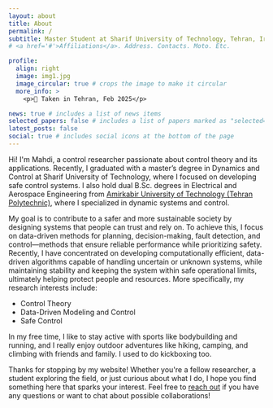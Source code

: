 ```yaml
---
layout: about
title: About
permalink: /
subtitle: Master Student at Sharif University of Technology, Tehran, Iran
# <a href='#'>Affiliations</a>. Address. Contacts. Moto. Etc.

profile:
  align: right
  image: img1.jpg
  image_circular: true # crops the image to make it circular
  more_info: >
    <p>📸 Taken in Tehran, Feb 2025</p>

news: true # includes a list of news items
selected_papers: false # includes a list of papers marked as "selected={true}"
latest_posts: false
social: true # includes social icons at the bottom of the page
---
```

Hi! I'm Mahdi, a control researcher passionate about control theory and its applications. Recently, I graduated with a master’s degree in Dynamics and Control at Sharif University of Technology, where I focused on developing safe control systems. I also hold dual B.Sc. degrees in Electrical and Aerospace Engineering from [Amirkabir University of Technology (Tehran Polytechnic)](https://aut.ac.ir/), where I specialized in dynamic systems and control. 

My goal is to contribute to a safer and more sustainable society by designing systems that people can trust and rely on. To achieve this, I focus on data-driven methods for planning, decision-making, fault detection, and control—methods that ensure reliable performance while prioritizing safety. Recently, I have concentrated on developing computationally efficient, data-driven algorithms capable of handling uncertain or unknown systems, while maintaining stability and keeping the system within safe operational limits, ultimately helping protect people and resources.
 More specifically, my research interests include:

<!-- **Research Interests:**-->
* Control Theory
* Data-Driven Modeling and Control
* Safe Control

In my free time, I like to stay active with sports like bodybuilding and running, and I really enjoy outdoor adventures like hiking, camping, and climbing with friends and family. I used to do kickboxing too.

Thanks for stopping by my website! Whether you're a fellow researcher, a student exploring the field, or just curious about what I do, I hope you find something here that sparks your interest. Feel free to [reach out](mailto:m.shahrajabian99@gmail.com) if you have any questions or want to chat about possible collaborations!


